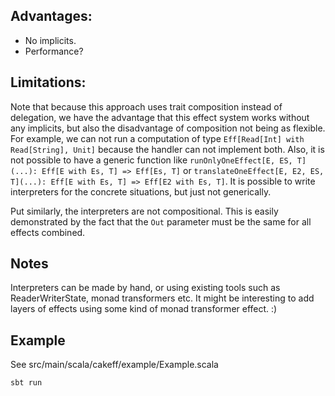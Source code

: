 ## Advantages:
  
 - No implicits.
 - Performance?
 
## Limitations:
  
Note that because this approach uses trait composition instead of
delegation, we have the advantage that this effect system works without
any implicits, but also the disadvantage of composition not being as
flexible. For example, we can not run a computation of type
`Eff[Read[Int] with Read[String], Unit]` because the handler can not
implement both.
Also, it is not possible to have a generic function like
`runOnlyOneEffect[E, ES, T](...): Eff[E with Es, T] => Eff[Es, T]` or
`translateOneEffect[E, E2, ES, T](...): Eff[E with Es, T] => Eff[E2 with Es, T]`.
It is possible to write interpreters for the concrete situations, but
just not generically.

Put similarly, the interpreters are not compositional. This is
easily demonstrated by the fact that the `Out` parameter must be
the same for all effects combined.

## Notes

Interpreters can be made by hand, or using existing tools such as
ReaderWriterState, monad transformers etc.
It might be interesting to add layers of effects using some kind of
monad transformer effect. :)

## Example

See src/main/scala/cakeff/example/Example.scala

    sbt run

